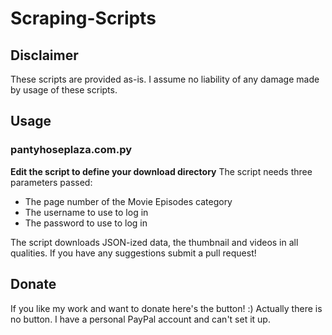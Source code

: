 # Scraping-Scripts
## Disclaimer
These scripts are provided as-is. I assume no liability of any damage made by usage of these scripts.
## Usage
### pantyhoseplaza.com.py
**Edit the script to define your download directory**
The script needs three parameters passed:
- The page number of the Movie Episodes category
- The username to use to log in
- The password to use to log in

The script downloads JSON-ized data, the thumbnail and videos in all qualities.
If you have any suggestions submit a pull request!

## Donate
If you like my work and want to donate here's the button! :)
Actually there is no button. I have a personal PayPal account and can't set it up.
